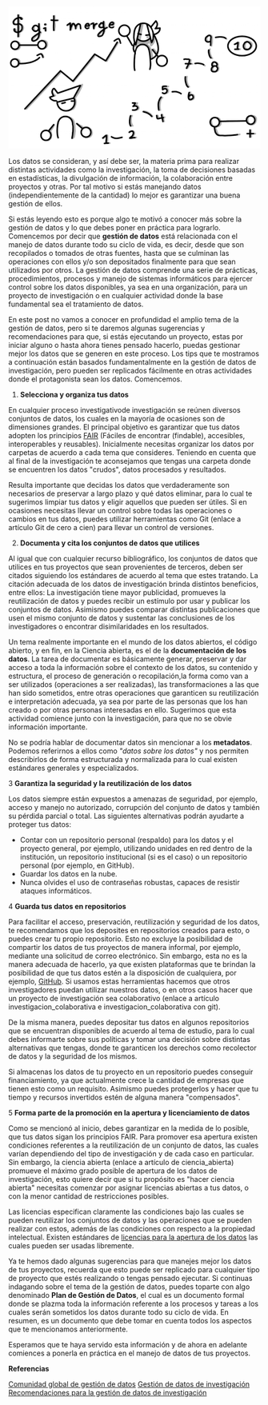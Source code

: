 <!--
.. title: Cinco cosas que te ayudarán a gestionar mejor los datos de tus próximos proyectos
.. slug: cinco-cosas-que-te-ayudaran-gestionar-mejor-los-datos-de-tus-proximos-proyectos
.. date: 2019-04-08
.. author: Yurely Camacho
.. tags: open science
.. category: data
.. link: 
.. description: 
.. type: text
-->

<!-- # Cinco cosas que te ayudarán a gestionar mejor los datos de tus próximos proyectos -->
<!-- **Por Yurely Camacho**-->

![header](../../../images/blog/cinco-cosas-que-te-ayudaran-gestionar-mejor-los-datos-de-tus-proximos-proyectos/header.png)

Los datos se consideran, y así debe ser, la materia prima para realizar
distintas actividades como la investigación, la toma de decisiones
basadas en estadísticas, la divulgación de información, la colaboración
entre proyectos y otras. Por tal motivo si estás manejando datos
(independientemente de la cantidad) lo mejor es garantizar una buena gestión de ellos.

<!-- TEASER_END -->

Si estás leyendo esto es porque algo te motivó a conocer más sobre la
gestión de datos y lo que debes poner en práctica para lograrlo.
Comencemos por decir que **gestión de datos** está relacionada con el
manejo de datos durante todo su ciclo de vida, es decir, desde que son
recopilados o tomados de otras fuentes, hasta que se culminan las
operaciones con ellos y/o son depositados finalmente para que sean
utilizados por otros. La gestión de datos comprende una serie de prácticas, procedimientos,
procesos y manejo de sistemas informáticos para ejercer control sobre los
datos disponibles, ya sea en una organización, para un proyecto de
investigación o en cualquier actividad donde la base fundamental sea el
tratamiento de datos.

En este post no vamos a conocer en profundidad el amplio tema de
la gestión de datos, pero si te daremos algunas sugerencias y recomendaciones
para que, si estás ejecutando un proyecto, estas por iniciar alguno o
hasta ahora tienes pensado hacerlo, puedas gestionar mejor los datos que
se generen en este proceso. Los tips que te mostramos a continuación
están basados fundamentalmente en la gestión de datos de investigación,
pero pueden ser replicados fácilmente en otras actividades donde el
protagonista sean los datos. Comencemos.

1. **Selecciona y organiza tus datos**

En cualquier proceso investigativode investigación se reúnen diversos conjuntos de
datos, los cuales en la mayoría de ocasiones son de dimensiones grandes.
El principal objetivo es garantizar que tus datos adopten los principios
[FAIR](https://www.go-fair.org/fair-principles/) (Fáciles de encontrar
(findable), accesibles, interoperables y reusables). Inicialmente
necesitas organizar los datos por carpetas de acuerdo a cada tema que
consideres. Teniendo en cuenta que al final de la investigación te
aconsejamos que tengas una carpeta donde se encuentren los datos
"crudos", datos procesados y resultados.

Resulta importante que decidas los datos que verdaderamente son
necesarios de preservar a largo plazo y qué datos eliminar, para lo cual
te sugerimos limpiar tus datos y eligir aquellos que pueden ser útiles.
Si en ocasiones necesitas llevar un control sobre todas las operaciones
o cambios en tus datos, puedes utilizar herramientas como Git (enlace a
artículo Git de cero a cien) para llevar un control de versiones.

2. **Documenta y cita los conjuntos de datos que utilices**

Al igual que con cualquier recurso bibliográfico, los conjuntos de datos
que utilices en tus proyectos que sean provenientes de terceros, deben
ser citados siguiendo los estándares de acuerdo al tema que estes
tratando. La citación adecuada de los datos de investigación brinda
distintos beneficios, entre ellos: La investigación tiene mayor
publicidad, promueves la reutilización de datos y puedes recibir un
estímulo por usar y publicar los conjuntos de datos. Asimismo puedes
comparar distintas publicaciones que usen el mismo conjunto de datos y
sustentar las conclusiones de los investigadores o encontrar
disimilaridades en los resultados.

Un tema realmente importante en el mundo de los datos abiertos, el
código abierto, y en fin, en la Ciencia abierta, es el de la
**documentación de los datos**. La tarea de documentar es básicamente
generar, preservar y dar acceso a toda la información sobre el contexto
de los datos, su contenido y estructura, el proceso de generación o
recopilación,la forma como van a ser utilizados (operaciones a ser
realizadas), las transformaciones a las que han sido sometidos, entre
otras operaciones que garanticen su reutilización e interpretación
adecuada, ya sea por parte de las personas que los han creado o por
otras personas interesadas en ello. Sugerimos que esta actividad
comience junto con la investigación, para que no se obvie información
importante.

No se podría hablar de documentar datos sin mencionar a los
**metadatos**. Podemos referirnos a ellos como *"datos sobre los datos"*
y nos permiten describirlos de forma estructurada y normalizada para lo
cual existen estándares generales y especializados.

3 **Garantiza la seguridad y la reutilización de los datos**

Los datos siempre están expuestos a amenazas de seguridad, por ejemplo,
acceso y manejo no autorizado, corrupción del conjunto de datos y
también su pérdida parcial o total. Las siguientes alternativas podrán
ayudarte a proteger tus datos:

- Contar con un repositorio personal (respaldo) para los datos y el
  proyecto general, por ejemplo, utilizando unidades en red dentro de la
  institución, un repositorio institucional (si es el caso) o un
  repositorio personal (por ejemplo, en GitHub).
- Guardar los datos en la nube.
- Nunca olvides el uso de contraseñas robustas, capaces de resistir
  ataques informáticos.

4 **Guarda tus datos en repositorios**

Para facilitar el acceso, preservación, reutilización y seguridad de los
datos, te recomendamos que los deposites en repositorios creados para
esto, o puedes crear tu propio repositorio. Esto no excluye la
posibilidad de compartir los datos de tus proyectos de manera informal,
por ejemplo, mediante una solicitud de correo electrónico. Sin embargo,
esta no es la manera adecuada de hacerlo, ya que existen plataformas que
te brindan la posibilidad de que tus datos estén a la disposición de
cualquiera, por ejemplo, [GitHub](https://github.com/). Si usamos estas
herramientas hacemos que otros investigadores puedan utilizar nuestros
datos, o en otros casos hacer que un proyecto de investigación sea
colaborativo (enlace a artículo investigacion_colaborativa e
investigacion_colaborativa con git).

De la misma manera, puedes depositar tus datos en algunos repositorios
que se encuentran disponibles de acuerdo al tema de estudio, para lo
cual debes informarte sobre sus políticas y tomar una decisión sobre
distintas alternativas que tengas, donde te garanticen los derechos como
recolector de datos y la seguridad de los mismos.

Si almacenas los datos de tu proyecto en un repositorio puedes conseguir
financiamiento, ya que actualmente crece la cantidad de empresas que
tienen esto como un requisito. Asimismo puedes protegerlos y hacer que
tu tiempo y recursos invertidos estén de alguna manera "compensados".

5 **Forma parte de la promoción en la apertura y licenciamiento de datos**

Como se mencionó al inicio, debes garantizar en la medida de lo posible,
que tus datos sigan los principios FAIR. Para promover esa apertura
existen condiciones referentes a la reutilización de un conjunto de
datos, las cuales varían dependiendo del tipo de investigación y de cada
caso en particular. Sin embargo, la ciencia abierta (enlace a artículo
de ciencia_abierta) promueve el máximo grado posible de apertura de los
datos de investigación, esto quiere decir que si tu propósito es "hacer
ciencia abierta" necesitas comenzar por asignar licencias abiertas a tus
datos, o con la menor cantidad de restricciones posibles.

Las licencias especifican claramente las condiciones bajo las cuales se
pueden reutilizar los conjuntos de datos y las operaciones que se pueden
realizar con estos, además de las condiciones con respecto a la
propiedad intelectual. Existen estándares de
[licencias para la apertura de los datos](https://help.data.world/hc/en-us/articles/115006114287-Common-license-types-for-datasets)
las cuales pueden ser usadas libremente.

Ya te hemos dado algunas sugerencias para que manejes mejor los datos de
tus proyectos, recuerda que esto puede ser replicado para cualquier tipo
de proyecto que estés realizando o tengas pensado ejecutar. Si continuas
indagando sobre el tema de la gestión de datos, puedes toparte con algo
denominado **Plan de Gestión de Datos**, el cual es un documento formal
donde se plazma toda la información referente a los procesos y tareas a
los cuales serán sometidos los datos durante todo su ciclo de vida. En
resumen, es un documento que debe tomar en cuenta todos los aspectos que
te mencionamos anteriormente.

Esperamos que te haya servido esta información y de ahora en adelante
comiences a ponerla en práctica en el manejo de datos de tus proyectos.

**Referencias**

[Comunidad global de gestión de datos](https://dama.org/)
[Gestión de datos de investigación](https://biblioguias.cepal.org/c.php?g=495473&p=3390849)
[Recomendaciones para la gestión de datos de investigación](http://digital.csic.es/bitstream/10261/173801/1/Maredata-recomendaciones-ESP.pdf)
